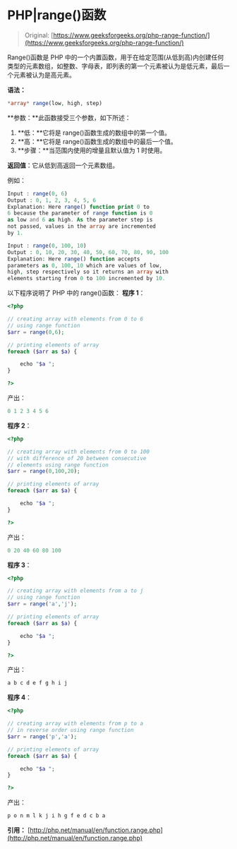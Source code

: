 # PHP|range()函数

> Original: [https://www.geeksforgeeks.org/php-range-function/](https://www.geeksforgeeks.org/php-range-function/)

Range()函数是 PHP 中的一个内置函数，用于在给定范围(从低到高)内创建任何类型的元素数组，如整数、字母表，即列表的第一个元素被认为是低元素，最后一个元素被认为是高元素。

**语法：**

```php
*array* range(low, high, step)
```

**参数：**此函数接受三个参数，如下所述：

1.  **低：**它将是 range()函数生成的数组中的第一个值。
2.  **高：**它将是 range()函数生成的数组中的最后一个值。
3.  **步骤：**当范围内使用的增量且默认值为 1 时使用。

**返回值**：它从低到高返回一个元素数组。

例如：

```php
Input : range(0, 6)
Output : 0, 1, 2, 3, 4, 5, 6
Explanation: Here range() function print 0 to 
6 because the parameter of range function is 0 
as low and 6 as high. As the parameter step is 
not passed, values in the array are incremented 
by 1.

Input : range(0, 100, 10)
Output : 0, 10, 20, 30, 40, 50, 60, 70, 80, 90, 100
Explanation: Here range() function accepts 
parameters as 0, 100, 10 which are values of low, 
high, step respectively so it returns an array with 
elements starting from 0 to 100 incremented by 10.

```

以下程序说明了 PHP 中的 range()函数：
**程序 1**：

```php
<?php

// creating array with elements from 0 to 6
// using range function
$arr = range(0,6);

// printing elements of array
foreach ($arr as $a) {

    echo "$a ";
}

?>
```

产出：

```php
0 1 2 3 4 5 6
```

**程序 2**：

```php
<?php

// creating array with elements from 0 to 100
// with difference of 20 between consecutive 
// elements using range function
$arr = range(0,100,20);

// printing elements of array
foreach ($arr as $a) {

    echo "$a ";
}

?>
```

产出：

```php
0 20 40 60 80 100
```

**程序 3**：

```php
<?php

// creating array with elements from a to j
// using range function
$arr = range('a','j');

// printing elements of array
foreach ($arr as $a) {

    echo "$a ";
}

?>
```

产出：

```php
a b c d e f g h i j
```

**程序 4**：

```php
<?php

// creating array with elements from p to a
// in reverse order using range function
$arr = range('p','a');

// printing elements of array
foreach ($arr as $a) {

    echo "$a ";
}

?>
```

产出：

```php
p o n m l k j i h g f e d c b a
```

**引用：**
[http://php.net/manual/en/function.range.php](http://php.net/manual/en/function.range.php)